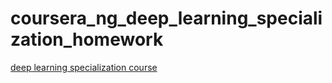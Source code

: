 # coursera_ng_deep_learning_specialization_homework
[deep learning specialization course](https://www.coursera.org/specializations/deep-learning?utm_source=gg&utm_medium=sem&utm_campaign=17-DeepLearning-ROW&utm_content=17-DeepLearning-ROW&campaignid=6465471773&adgroupid=77656689495&device=c&keyword=coursera%20deep%20learning%20specialization&matchtype=b&network=g&devicemodel=&adpostion=&creativeid=506750650449&hide_mobile_promo&gclid=CjwKCAjwq9mLBhB2EiwAuYdMtQROepA80iXAJ5Mf3MHbSL4sezq9Zj5GU211EaSbdGAeShW9t3X7sRoC4QwQAvD_BwE) 

